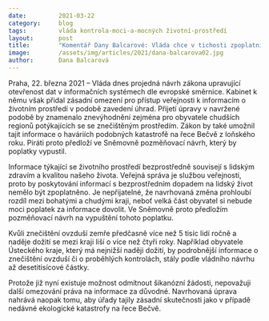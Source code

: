 ```yaml
---
date:         2021-03-22
category:     blog
tags:         vláda kontrola-moci-a-mocných životní-prostředí
layout:       post
title:        "Komentář Dany Balcarové: Vláda chce v tichosti zpoplatnit přístup k informacím o životním prostředí, pro Piráty je to nepřijatelné"
image:        /assets/img/articles/2021/dana-balcarova02.jpg
author:       Dana Balcarová
---
```



 

Praha, 22. března 2021 – Vláda dnes projedná návrh zákona upravující otevřenost dat v informačních systémech dle evropské směrnice. Kabinet k němu však přidal zásadní omezení pro přístup veřejnosti k informacím o životním prostředí v podobě zavedení úhrad. Přijetí úpravy v navržené podobě by znamenalo  znevýhodnění zejména pro obyvatele chudších regionů potýkajících se se znečištěným prostředím. Zákon by také umožnil tajit informace o haváriích podobných katastrofě na řece Bečvě z loňského roku. Piráti proto předloží ve Sněmovně pozměňovací návrh, který by poplatky vypustil.

Informace týkající se životního prostředí bezprostředně souvisejí s lidským zdravím a kvalitou našeho života. Veřejná správa je službou veřejnosti, proto by poskytování informací s bezprostředním dopadem na lidský život nemělo být zpoplatněno. Je nepřijatelné, že navrhovaná změna prohloubí rozdíl mezi bohatými a chudými kraji, neboť velká část obyvatel si nebude moci poplatek za informace dovolit. Ve Sněmovně proto předložím pozměňovací návrh na vypuštění tohoto poplatku.

Kvůli znečištění ovzduší zemře předčasně více než 5 tisíc lidí ročně a naděje dožití se mezi kraji liší o více než čtyři roky. Například obyvatele Ústeckého kraje, který má nejnižší naději dožití, by podrobnější informace o znečištění ovzduší či o proběhlých kontrolách, stály podle vládního návrhu až desetitisícové částky.

Protože již nyní existuje možnost odmítnout šikanózní žádosti, nepovažuji další omezování práva na informace za důvodné. Navrhovaná úprava nahrává naopak tomu, aby úřady tajily zásadní skutečnosti jako v případě nedávné ekologické katastrofy na řece Bečvě.
